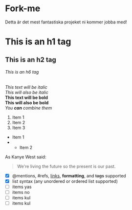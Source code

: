 # Fork-me
Detta är det mest fantastiska projeket ni kommer jobba med! 

# This is an h1 tag 
## This is an h2 tag 
###### This is an h6 tag

*This text will be italic* 
<br>
_This will also be italic_ 
<br>
**This text will be bold** 
<br>
__This will also be bold__ 
<br>
*You **can** combine them*

1. Item 1 
2. Item 2 
3. Item 3  

* Item 1 
* * Item 2
  
As Kanye West said: 
  > We're living the future so 
  > the present is our past.
  
- [x] @mentions, #refs, [links](), **formatting**, and <del>tags</del> supported
- [x] list syntax  (any unordered or ordered list supported)
- [ ] items yas
- [ ] items no
- [ ] items kul
- [ ] items kul
